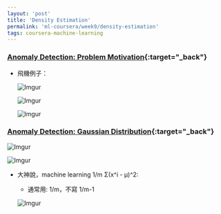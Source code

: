 ```yaml
---
layout: 'post'
title: 'Density Estimation'
permalink: 'ml-coursera/week9/density-estimation'
tags: coursera-machine-learning
---
```


### [Anomaly Detection: Problem Motivation](https://www.coursera.org/learn/machine-learning/lecture/V9MNG/problem-motivation){:target="_back"}


- 飛機例子：
   
   ![Imgur](https://i.imgur.com/WylyqP9.gif)
   
   ![Imgur](https://i.imgur.com/kYan6ph.gif)

   ![Imgur](https://i.imgur.com/wBiuIaE.gif)



### [Anomaly Detection: Gaussian Distribution](https://www.coursera.org/learn/machine-learning/lecture/ZYAyC/gaussian-distribution){:target="_back"}


   ![Imgur](https://i.imgur.com/k6s3oBA.jpg)


   ![Imgur](https://i.imgur.com/JQhW8dr.gif)


- 大神說，machine learning 1/m Σ(x^i - μ)^2:

   - 通常用: 1/m，不寫 1/m-1 

   ![Imgur](https://i.imgur.com/feK9h56.gif)